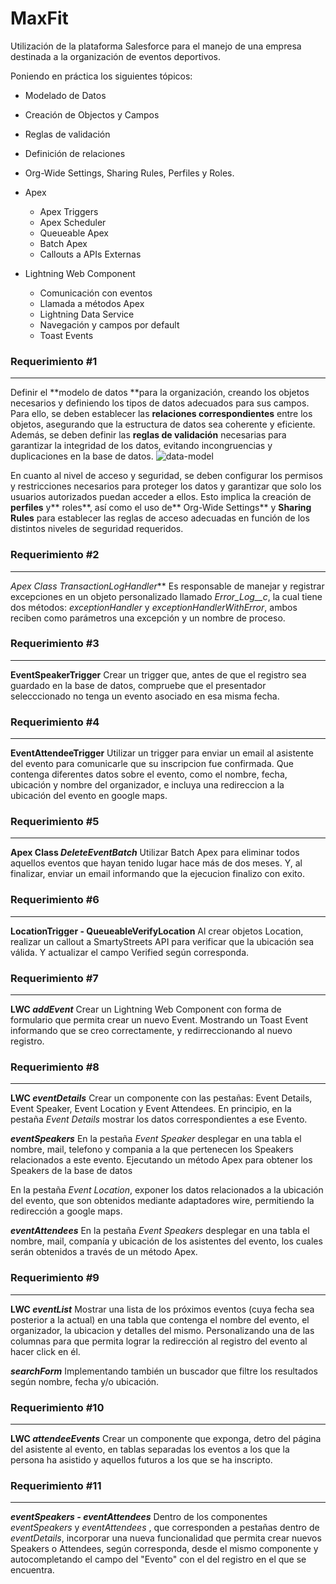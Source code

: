 # MaxFit
Utilización de la plataforma Salesforce para el manejo de una empresa destinada a la organización de eventos deportivos.

Poniendo en práctica los siguientes tópicos:
- Modelado de Datos
 - Creación de Objectos y Campos
 -  Reglas de validación
 - Definición de relaciones
 - Org-Wide Settings, Sharing Rules, Perfiles y Roles.

- Apex
	- 	Apex Triggers
	- Apex Scheduler
	- Queueable Apex
	- Batch Apex
	- Callouts a APIs Externas
	
- Lightning Web Component
	- Comunicación con eventos
	- Llamada a métodos Apex
	- Lightning Data Service
	- Navegación y campos por default
	- Toast Events


### Requerimiento #1
------------
Definir el **modelo de datos **para la organización, creando los objetos necesarios y definiendo los tipos de datos adecuados para sus campos. Para ello, se deben establecer las **relaciones correspondientes** entre los objetos, asegurando que la estructura de datos sea coherente y eficiente.
Además, se deben definir las **reglas de validación** necesarias para garantizar la integridad de los datos, evitando incongruencias y duplicaciones en la base de datos.
![data-model](https://user-images.githubusercontent.com/100447235/230621298-8ed2b509-d8bc-43f2-9941-8c8d74c3e665.png)

En cuanto al nivel de acceso y seguridad, se deben configurar los permisos y restricciones necesarios para proteger los datos y garantizar que solo los usuarios autorizados puedan acceder a ellos. Esto implica la creación de **perfiles** y** roles**, así como el uso de** Org-Wide Settings** y **Sharing Rules** para establecer las reglas de acceso adecuadas en función de los distintos niveles de seguridad requeridos.

### Requerimiento #2
------------
**Apex Class* TransactionLogHandler***
Es responsable de manejar y registrar excepciones en un objeto personalizado llamado *Error_Log__c*, la cual tiene dos métodos: *exceptionHandler* y *exceptionHandlerWithError*, ambos reciben como parámetros una excepción y un nombre de proceso.

### Requerimiento #3
------------
**EventSpeakerTrigger**
Crear un trigger que, antes de que el registro sea guardado en la base de datos, compruebe que el presentador selecccionado no tenga un evento asociado en esa misma fecha.

### Requerimiento #4
------------
**EventAttendeeTrigger**
Utilizar un trigger para enviar un email al asistente del evento para comunicarle que su inscripcion fue confirmada. Que contenga diferentes datos sobre el evento, como el nombre, fecha, ubicación y nombre del organizador, e incluya una redireccion a la ubicación del evento en google maps.

### Requerimiento #5
------------
**Apex Class *DeleteEventBatch***
Utilizar Batch Apex para eliminar todos aquellos eventos que hayan tenido lugar hace más de dos meses.
Y, al finalizar, enviar un email informando que la ejecucion finalizo con exito.

### Requerimiento #6
------------
**LocationTrigger - QueueableVerifyLocation**
Al crear objetos Location, realizar un callout a SmartyStreets API para verificar que la ubicación sea válida.
Y actualizar el campo Verified según corresponda.

### Requerimiento #7
------------
**LWC *addEvent***
Crear un Lightning Web Component con forma de formulario que permita crear un nuevo Event.
Mostrando un Toast Event informando que se creo correctamente, y redirreccionando al nuevo registro.

### Requerimiento #8
------------
**LWC *eventDetails***
Crear un componente con las pestañas: Event Details, Event Speaker, Event Location y Event Attendees.
En principio, en la pestaña *Event Details* mostrar los datos correspondientes a ese Evento.

***eventSpeakers***
En la pestaña *Event Speaker* desplegar en una tabla el nombre, mail, telefono y compania a la que pertenecen los Speakers relacionados a este evento. Ejecutando un método Apex para obtener los Speakers de la base de datos

En la pestaña *Event Location*, exponer los datos relacionados a la ubicación del evento, que son obtenidos mediante adaptadores wire, permitiendo la redirección a google maps.

***eventAttendees***
En la pestaña *Event Speakers* desplegar en una tabla el nombre, mail, companía y ubicación de los asistentes del evento, los cuales serán obtenidos a través de un método Apex.

### Requerimiento #9
------------
**LWC *eventList***
Mostrar una lista de los próximos eventos (cuya fecha sea posterior a la actual) en una tabla que contenga el nombre del evento, el organizador, la ubicacion y detalles del mismo. Personalizando una de las columnas para que permita lograr la redirección al registro del evento al hacer click en él.

***searchForm***
Implementando también un buscador que filtre los resultados según nombre, fecha y/o ubicación.

### Requerimiento #10
------------
**LWC *attendeeEvents***
Crear un componente que exponga, detro del página del asistente al evento, en tablas separadas los eventos a los que la persona ha asistido y aquellos futuros a los que se ha inscripto.

### Requerimiento #11
------------
***eventSpeakers  -  eventAttendees***
Dentro de los componentes *eventSpeakers* y *eventAttendees* , que corresponden a pestañas dentro de *eventDetails*, incorporar una nueva funcionalidad que permita crear nuevos Speakers o Attendees, según corresponda, desde el mismo componente y autocompletando el campo del "Evento" con el del registro en el que se encuentra.
